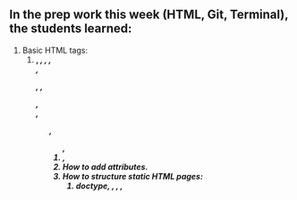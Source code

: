 ## In the prep work this week (HTML, Git, Terminal), the students learned:

1. Basic HTML tags:
   1. <b>, <em>, <a>, <img>, <br>, <p>, <span>, <div>, <form>, <ul>, <ol>, <li>, <table>
   1. How to add attributes.
1. How to structure static HTML pages:
   1. doctype, <html>, <head>, <body>, <title>
   1. Whitespace
1. What Git is and why we want to use a version control system (VCS).
1. How to initialize and commit to a local git repository.
1. Terminal basics.

## Large Group Time (Instructor Notes)

### Announcements

1. Check with your class Candidate Engagement Manager for any other announcements.

### Class 12 Topics That Require More Attention

1. Live coding:
   1. Build a simple, static web page from scratch.
   1. Accept suggestions from the students for elements, text color, etc.
   1. Note tedious aspects as they appear (e.g. making EVERY h2 red), and note that we will learn how to streamline this process in the next class.
1. Reinforce why using a VCS is a good idea. If you have a personal story that relates to this, feel free to share it!
   1. If time, initialize a simple git repo for the web page you created. Show how edits (or mistakes) can be undone with git.
1. Studio intro. Task uses browser developer tools.

## Studio (TA Notes)

1. Common student stumbling blocks:
   1. Finding the dev tools for their particular browser version.
   1. Using copyrighted images. This studio probably falls under fair use so long as the work does not get posted elsewhere. However, it would be a good idea to remind your students that just because something is found on the web, that does NOT mean it's free to use. If in doubt, DON'T.
1. Encourage having fun! Ooooh and aaaaah as you check in with each of your students.
